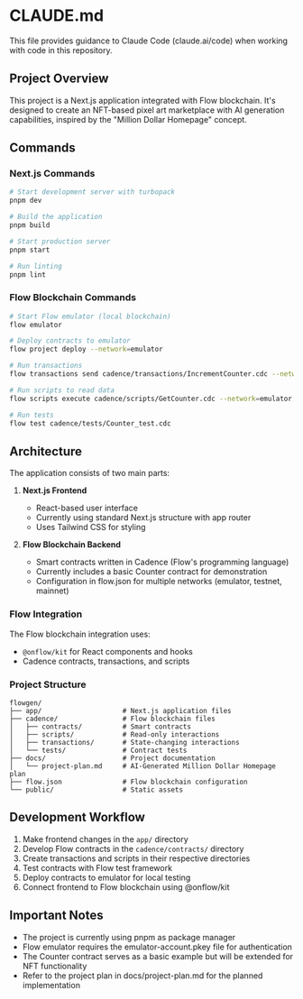 # CLAUDE.md

This file provides guidance to Claude Code (claude.ai/code) when working with code in this repository.

## Project Overview

This project is a Next.js application integrated with Flow blockchain. It's designed to create an NFT-based pixel art marketplace with AI generation capabilities, inspired by the "Million Dollar Homepage" concept.

## Commands

### Next.js Commands

```bash
# Start development server with turbopack
pnpm dev

# Build the application
pnpm build

# Start production server
pnpm start

# Run linting
pnpm lint
```

### Flow Blockchain Commands

```bash
# Start Flow emulator (local blockchain)
flow emulator

# Deploy contracts to emulator
flow project deploy --network=emulator

# Run transactions
flow transactions send cadence/transactions/IncrementCounter.cdc --network=emulator --signer=emulator-account

# Run scripts to read data
flow scripts execute cadence/scripts/GetCounter.cdc --network=emulator

# Run tests
flow test cadence/tests/Counter_test.cdc
```

## Architecture

The application consists of two main parts:

1. **Next.js Frontend**
   - React-based user interface
   - Currently using standard Next.js structure with app router
   - Uses Tailwind CSS for styling

2. **Flow Blockchain Backend**
   - Smart contracts written in Cadence (Flow's programming language)
   - Currently includes a basic Counter contract for demonstration
   - Configuration in flow.json for multiple networks (emulator, testnet, mainnet)

### Flow Integration

The Flow blockchain integration uses:
- `@onflow/kit` for React components and hooks
- Cadence contracts, transactions, and scripts

### Project Structure

```
flowgen/
├── app/                    # Next.js application files
├── cadence/                # Flow blockchain files
│   ├── contracts/          # Smart contracts
│   ├── scripts/            # Read-only interactions
│   ├── transactions/       # State-changing interactions
│   └── tests/              # Contract tests
├── docs/                   # Project documentation
│   └── project-plan.md     # AI-Generated Million Dollar Homepage plan
├── flow.json               # Flow blockchain configuration
└── public/                 # Static assets
```

## Development Workflow

1. Make frontend changes in the `app/` directory
2. Develop Flow contracts in the `cadence/contracts/` directory
3. Create transactions and scripts in their respective directories
4. Test contracts with Flow test framework
5. Deploy contracts to emulator for local testing
6. Connect frontend to Flow blockchain using @onflow/kit

## Important Notes

- The project is currently using pnpm as package manager
- Flow emulator requires the emulator-account.pkey file for authentication
- The Counter contract serves as a basic example but will be extended for NFT functionality
- Refer to the project plan in docs/project-plan.md for the planned implementation